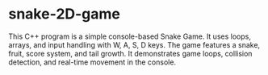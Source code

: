 # snake-2D-game
This C++ program is a simple console-based Snake Game. It uses loops, arrays, and input handling with W, A, S, D keys. The game features a snake, fruit, score system, and tail growth. It demonstrates game loops, collision detection, and real-time movement in the console. 
